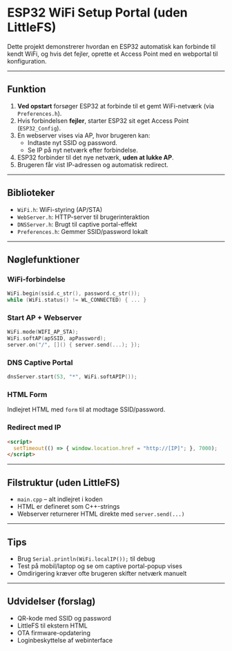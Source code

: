 # ESP32 WiFi Setup Portal (uden LittleFS)

Dette projekt demonstrerer hvordan en ESP32 automatisk kan forbinde til kendt WiFi, og hvis det fejler, oprette et Access Point med en webportal til konfiguration.

---

## Funktion

1. **Ved opstart** forsøger ESP32 at forbinde til et gemt WiFi-netværk (via `Preferences.h`).
2. Hvis forbindelsen **fejler**, starter ESP32 sit eget Access Point (`ESP32_Config`).
3. En webserver vises via AP, hvor brugeren kan:
   - Indtaste nyt SSID og password.
   - Se IP på nyt netværk efter forbindelse.
4. ESP32 forbinder til det nye netværk, **uden at lukke AP**.
5. Brugeren får vist IP-adressen og automatisk redirect.

---

## Biblioteker

- `WiFi.h`: WiFi-styring (AP/STA)
- `WebServer.h`: HTTP-server til brugerinteraktion
- `DNSServer.h`: Brugt til captive portal-effekt
- `Preferences.h`: Gemmer SSID/password lokalt

---

## Nøglefunktioner

### WiFi-forbindelse

```cpp
WiFi.begin(ssid.c_str(), password.c_str());
while (WiFi.status() != WL_CONNECTED) { ... }
```

### Start AP + Webserver

```cpp
WiFi.mode(WIFI_AP_STA);
WiFi.softAP(apSSID, apPassword);
server.on("/", []() { server.send(...); });
```

### DNS Captive Portal

```cpp
dnsServer.start(53, "*", WiFi.softAPIP());
```

### HTML Form

Indlejret HTML med `form` til at modtage SSID/password.

### Redirect med IP

```html
<script>
  setTimeout(() => { window.location.href = "http://[IP]"; }, 7000);
</script>
```

---

## Filstruktur (uden LittleFS)

- `main.cpp` – alt indlejret i koden
- HTML er defineret som C++-strings
- Webserver returnerer HTML direkte med `server.send(...)`

---

## Tips

- Brug `Serial.println(WiFi.localIP());` til debug
- Test på mobil/laptop og se om captive portal-popup vises
- Omdirigering kræver ofte brugeren skifter netværk manuelt

---

## Udvidelser (forslag)

- QR-kode med SSID og password
- LittleFS til ekstern HTML
- OTA firmware-opdatering
- Loginbeskyttelse af webinterface